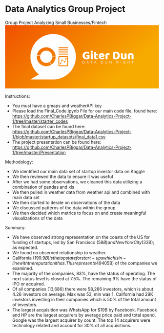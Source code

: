# Data Analytics Group Project
Group Project Analyzing Small Businesses/Fintech
![Group Image](https://github.com/CharlesPBiggar/Data-Analytics-Project-1/blob/master/images/giter_dun_logo/cover.png)

Instructions:
- You must have a gmaps and weatherAPI key
- Please load the Final_Code.ipynb File for our main code file, found here: https://github.com/CharlesPBiggar/Data-Analytics-Project-1/tree/master/starter_codes
- The final dataset can be found here: https://github.com/CharlesPBiggar/Data-Analytics-Project-1/blob/master/startup_datasets/final_data1.csv
- The project presentation can be found here: https://github.com/CharlesPBiggar/Data-Analytics-Project-1/tree/master/Presentation

Methodology:
- We identified our main data set of startup investor data on Kaggle
- We then reviewed the data to ensure it was useful
- After we had some observations, we cleaned this data utilizing a combination of pandas and xls
- We then pulled in weather data from weather api and combined with main data set
- We then started to iterate on observations of the data
- We discussed patterns of the data within the group
- We then decided which metrics to focus on and create meaningful visualizations of the data


Summary:
- We have observed strong representation on the coasts of the US for funding of startups, led by San Francisco ($58B) and New York City ($33B); as expected.
- We found no observed relationship to weather.
- California ($199.9B) is the top state for start-ups which is in-line with the reputation it has. This represents 49% of all funding ($405B) of the companies we examined.
- The majority of the companies, 83%, have the status of operating. The next status level is closed at 7.5%. The remaining 9% have the status of IPO or acquired.
- Of all companies (13,686) there were 58,286 investors, which is about 4.26 investors on average. Max was 53, min was 1. California had 29K investors investing in their companies which is 50% of the total amount of investors.
- The largest acquisition was WhatsApp for $19B by Facebook. Facebook and HP are the largest acquirers by average price paid and total spend. Google was the largest acquirer by count. The top 14 acquirers were technology related and account for 30% of all acquisitions. 
